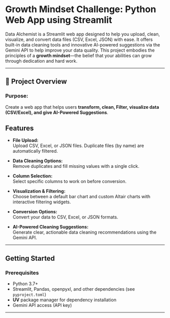 # Growth Mindset Challenge: Python Web App using Streamlit

Data Alchemist is a Streamlit web app designed to help you upload, clean, visualize, and convert data files (CSV, Excel, JSON) with ease. It offers built-in data cleaning tools and innovative AI-powered suggestions via the Gemini API to help improve your data quality. This project embodies the principles of a **growth mindset**—the belief that your abilities can grow through dedication and hard work.


---

## 📌 Project Overview  

### **Purpose:**  
Create a web app that helps users **transform, clean, Filter, visualize data (CSV/Excel), and give AI-Powered Suggestions**.

## Features

- **File Upload:**  
  Upload CSV, Excel, or JSON files. Duplicate files (by name) are automatically filtered.

- **Data Cleaning Options:**  
  Remove duplicates and fill missing values with a single click.

- **Column Selection:**  
  Select specific columns to work on before conversion.

- **Visualization & Filtering:**  
  Choose between a default bar chart and custom Altair charts with interactive filtering widgets.

- **Conversion Options:**  
  Convert your data to CSV, Excel, or JSON formats.

- **AI-Powered Cleaning Suggestions:**  
  Generate clear, actionable data cleaning recommendations using the Gemini API.

---

## Getting Started

### Prerequisites

- Python 3.7+
- Streamlit, Pandas, openpyxl, and other dependencies (see `pyproject.toml`)
- **UV** package manager for dependency installation
- Gemini API access (API key)
---
